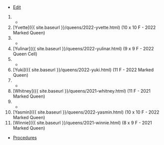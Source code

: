* [Edit](https://github.com/joejcollins/rhapsody-angel/edit/master/_includes/apiary.md)

1. -
1. [Yvette]({{ site.baseurl }}/queens/2022-yvette.html) (10 x 10 F - 2022 Marked Queen)
1. -
1. [Yulinar]({{ site.baseurl }}/queens/2022-yulinar.html) (9 x 9 F - 2022 Queen Cell)
1. -
1. [Yuki]({{ site.baseurl }}/queens/2022-yuki.html) (11 F - 2022 Marked Queen)
1. -
1. [Whitney]({{ site.baseurl }}/queens/2021-whitney.html) (11 F - 2021 Marked Queen)
1. -
1. [Yasmin]({{ site.baseurl }}/queens/2022-yasmin.html) (10 x 10 F - 2022 Marked Queen)
1. [Winnie]({{ site.baseurl }}/queens/2021-winnie.html) (8 x 9 F - 2021 Marked Queen)

* [Procedures](https://github.com/joejcollins/rhapsody-angel/raw/master/book/00Book.pdf)
